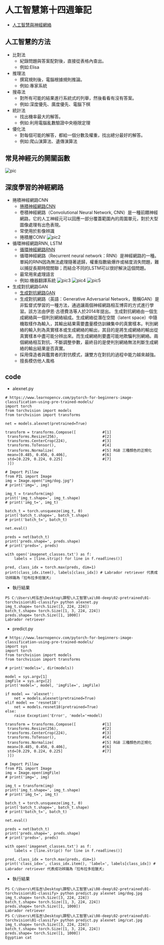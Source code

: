 # 人工智慧第十四週筆記
* [人工智慧與神經網絡](https://www.slideshare.net/ccckmit/ss-94563680)
## 人工智慧的方法
* 比對法
    * 紀錄問題與答案配對後，直接從表格內查出。
    * 例如:Elisa
* 推理法
    * 撰寫規則後，電腦根據規則推論。
    * 例如:專家系統
* 搜尋法
    * 對所有可能的結果進行系統式的列舉，然後看看有沒有答案。
    * 例如:深度優先、廣度優先、電腦下棋
* 統計法
    * 找出機率最大的解答。
    * 例如:利用電腦亂數驗證中央極限定理
* 優化法
    * 對每個可能的解答，都給一個分數及權重，找出總分最好的解答。
    * 例如:爬山演算法、遺傳演算法
## 常見神經元的開關函數
![pic]()
## 深度學習的神經網路
* 捲積神經網路CNN
    * [捲積神經網路CNN](https://zh.wikipedia.org/wiki/%E5%8D%B7%E7%A7%AF%E7%A5%9E%E7%BB%8F%E7%BD%91%E7%BB%9C)
    * 卷積神經網路（Convolutional Neural Network, CNN）是一種前饋神經網路，它的人工神經元可以回應一部分覆蓋範圍內的周圍單元，對於大型圖像處理有出色表現。
    * 常使用於影像辨識
    * 捲積層CONV
![pic2]()
* 循環神經網路RNN, LSTM
    * [循環神經網路RNN](https://zh.wikipedia.org/wiki/%E5%BE%AA%E7%8E%AF%E7%A5%9E%E7%BB%8F%E7%BD%91%E7%BB%9C)
    * 循環神經網路（Recurrent neural network：RNN）是神經網路的一種。單純的RNN因為無法處理隨著遞歸，權重指數級爆炸或梯度消失問題，難以捕捉長期時間關聯；而結合不同的LSTM可以很好解決這個問題。
    * 最常用來處理語言
    * 例如:機器翻譯系統
![pic3]()
![pic4]()
![pic5]() 
* 生成對抗網路GAN
    * [生成對抗網路GAN](https://zh.wikipedia.org/wiki/%E7%94%9F%E6%88%90%E5%AF%B9%E6%8A%97%E7%BD%91%E7%BB%9C)
    * 生成對抗網路（英語：Generative Adversarial Network，簡稱GAN）是非監督式學習的一種方法，通過讓兩個神經網路相互博弈的方式進行學習。該方法由伊恩·古德費洛等人於2014年提出。 生成對抗網絡由一個生成網絡與一個判別網絡組成。生成網絡從潛在空間（latent space）中隨機取樣作為輸入，其輸出結果需要盡量模仿訓練集中的真實樣本。判別網絡的輸入則為真實樣本或生成網絡的輸出，其目的是將生成網絡的輸出從真實樣本中盡可能分辨出來。而生成網絡則要盡可能地欺騙判別網絡。兩個網絡相互對抗、不斷調整參數，最終目的是使判別網絡無法判斷生成網絡的輸出結果是否真實。
    * 採用偉造者與鑑賞者的對忼模式，讓雙方在對抗的過程中能力越來越強。
    * 擅長模仿他人風格
## code
* alexnet.py
```
# https://www.learnopencv.com/pytorch-for-beginners-image-classification-using-pre-trained-models/
import torch
from torchvision import models
from torchvision import transforms

net = models.alexnet(pretrained=True)

transform = transforms.Compose([            #[1]
 transforms.Resize(256),                    #[2]
 transforms.CenterCrop(224),                #[3]
 transforms.ToTensor(),                     #[4]
 transforms.Normalize(                      #[5] RGB 三種顏色的正規化
 mean=[0.485, 0.456, 0.406],                #[6]
 std=[0.229, 0.224, 0.225]                  #[7]
 )])

# Import Pillow
from PIL import Image
img = Image.open("img/dog.jpg")
# print('img=', img)

img_t = transform(img)
print('img_t.shape=', img_t.shape)
# print('img_t=', img_t)

batch_t = torch.unsqueeze(img_t, 0)
print('batch_t.shape=', batch_t.shape)
# print('batch_t=', batch_t)

net.eval()

preds = net(batch_t)
print('preds.shape=', preds.shape)
# print('preds=', preds)

with open('imagenet_classes.txt') as f:
    labels = [line.strip() for line in f.readlines()]

pred, class_idx = torch.max(preds, dim=1)
print(class_idx.item(), labels[class_idx]) # Labrador retriever 代表成功辨識為『拉布拉多拾獵犬』
```
* 執行結果
```
PS C:\Users\柯泓吉\Desktop\課程\人工智慧\ai\08-deep\02-pretrained\01-torchvision\01-classify> python alexnet.py
img_t.shape= torch.Size([3, 224, 224])
batch_t.shape= torch.Size([1, 3, 224, 224])
preds.shape= torch.Size([1, 1000])
Labrador retriever
```
* predict.py
```
# https://www.learnopencv.com/pytorch-for-beginners-image-classification-using-pre-trained-models/
import sys
import torch
from torchvision import models
from torchvision import transforms

# print('models=', dir(models))

model = sys.argv[1]
imgFile = sys.argv[2]
print('model=', model, 'imgFile=', imgFile)

if model == 'alexnet':
    net = models.alexnet(pretrained=True)
elif model == 'resnet18':
    net = models.resnet18(pretrained=True)
else:
    raise Exception('Error', 'model='+model)

transform = transforms.Compose([            #[1]
 transforms.Resize(256),                    #[2]
 transforms.CenterCrop(224),                #[3]
 transforms.ToTensor(),                     #[4]
 transforms.Normalize(                      #[5] RGB 三種顏色的正規化
 mean=[0.485, 0.456, 0.406],                #[6]
 std=[0.229, 0.224, 0.225]                  #[7]
 )])

# Import Pillow
from PIL import Image
img = Image.open(imgFile)
# print('img=', img)

img_t = transform(img)
print('img_t.shape=', img_t.shape)
# print('img_t=', img_t)

batch_t = torch.unsqueeze(img_t, 0)
print('batch_t.shape=', batch_t.shape)
# print('batch_t=', batch_t)

net.eval()

preds = net(batch_t)
print('preds.shape=', preds.shape)
# print('preds=', preds)

with open('imagenet_classes.txt') as f:
    labels = [line.strip() for line in f.readlines()]

pred, class_idx = torch.max(preds, dim=1)
print('class_idx=', class_idx.item(), 'label=', labels[class_idx]) # Labrador retriever 代表成功辨識為『拉布拉多拾獵犬』
```
* 執行結果
```
PS C:\Users\柯泓吉\Desktop\課程\人工智慧\ai\08-deep\02-pretrained\01-torchvision\01-classify> python predict.py alexnet img/dog.jpg
img_t.shape= torch.Size([3, 224, 224])
batch_t.shape= torch.Size([1, 3, 224, 224])
preds.shape= torch.Size([1, 1000])
Labrador retriever
PS C:\Users\柯泓吉\Desktop\課程\人工智慧\ai\08-deep\02-pretrained\01-torchvision\01-classify> python predict.py alexnet img/cat.jpg
img_t.shape= torch.Size([3, 224, 224])
batch_t.shape= torch.Size([1, 3, 224, 224])
preds.shape= torch.Size([1, 1000])
Egyptian cat
```